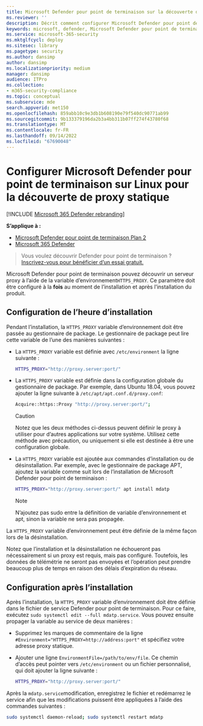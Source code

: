 ```yaml
---
title: Microsoft Defender pour point de terminaison sur la découverte de proxy statique Linux
ms.reviewer: ''
description: Décrit comment configurer Microsoft Defender pour point de terminaison sur Linux pour la découverte de proxy statique.
keywords: microsoft, defender, Microsoft Defender pour point de terminaison, linux, installation, proxy
ms.service: microsoft-365-security
ms.mktglfcycl: deploy
ms.sitesec: library
ms.pagetype: security
ms.author: dansimp
author: dansimp
ms.localizationpriority: medium
manager: dansimp
audience: ITPro
ms.collection:
- m365-security-compliance
ms.topic: conceptual
ms.subservice: mde
search.appverid: met150
ms.openlocfilehash: 859abb10c9e3db1b608190e79f540dc90771ab99
ms.sourcegitcommit: 9b133379196da2b3a4bb311b07ff274f43780f68
ms.translationtype: MT
ms.contentlocale: fr-FR
ms.lasthandoff: 09/14/2022
ms.locfileid: "67690048"
---
```

# <a name="configure-microsoft-defender-for-endpoint-on-linux-for-static-proxy-discovery"></a>Configurer Microsoft Defender pour point de terminaison sur Linux pour la découverte de proxy statique

[!INCLUDE [Microsoft 365 Defender rebranding](../../includes/microsoft-defender.md)]

**S’applique à :**
- [Microsoft Defender pour point de terminaison Plan 2](https://go.microsoft.com/fwlink/p/?linkid=2154037)
- [Microsoft 365 Defender](https://go.microsoft.com/fwlink/?linkid=2118804)

> Vous voulez découvrir Defender pour point de terminaison ? [Inscrivez-vous pour bénéficier d’un essai gratuit.](https://signup.microsoft.com/create-account/signup?products=7f379fee-c4f9-4278-b0a1-e4c8c2fcdf7e&ru=https://aka.ms/MDEp2OpenTrial?ocid=docs-wdatp-investigateip-abovefoldlink)

Microsoft Defender pour point de terminaison pouvez découvrir un serveur proxy à l’aide de la variable d’environnement`HTTPS_PROXY`. Ce paramètre doit être configuré à la **fois** au moment de l’installation et après l’installation du produit.

## <a name="installation-time-configuration"></a>Configuration de l’heure d’installation

Pendant l’installation, la `HTTPS_PROXY` variable d’environnement doit être passée au gestionnaire de package. Le gestionnaire de package peut lire cette variable de l’une des manières suivantes :

- La `HTTPS_PROXY` variable est définie avec `/etc/environment` la ligne suivante :

  ```bash
  HTTPS_PROXY="http://proxy.server:port/"
  ```

- La `HTTPS_PROXY` variable est définie dans la configuration globale du gestionnaire de package. Par exemple, dans Ubuntu 18.04, vous pouvez ajouter la ligne suivante à `/etc/apt/apt.conf.d/proxy.conf`:

  ```bash
  Acquire::https::Proxy "http://proxy.server:port/";
  ```

  > [!CAUTION]
  > Notez que les deux méthodes ci-dessus peuvent définir le proxy à utiliser pour d’autres applications sur votre système. Utilisez cette méthode avec précaution, ou uniquement si elle est destinée à être une configuration globale.

- La `HTTPS_PROXY` variable est ajoutée aux commandes d’installation ou de désinstallation. Par exemple, avec le gestionnaire de package APT, ajoutez la variable comme suit lors de l’installation de Microsoft Defender pour point de terminaison :

  ```bash
  HTTPS_PROXY="http://proxy.server:port/" apt install mdatp
  ```

  > [!NOTE]
  > N’ajoutez pas sudo entre la définition de variable d’environnement et apt, sinon la variable ne sera pas propagée.

La `HTTPS_PROXY` variable d’environnement peut être définie de la même façon lors de la désinstallation.

Notez que l’installation et la désinstallation ne échoueront pas nécessairement si un proxy est requis, mais pas configuré. Toutefois, les données de télémétrie ne seront pas envoyées et l’opération peut prendre beaucoup plus de temps en raison des délais d’expiration du réseau.

## <a name="post-installation-configuration"></a>Configuration après l’installation

Après l’installation, la `HTTPS_PROXY` variable d’environnement doit être définie dans le fichier de service Defender pour point de terminaison. Pour ce faire, exécutez `sudo systemctl edit --full mdatp.service`.
Vous pouvez ensuite propager la variable au service de deux manières :

- Supprimez les marques de commentaire de la ligne `#Environment="HTTPS_PROXY=http://address:port"` et spécifiez votre adresse proxy statique.

- Ajouter une ligne `EnvironmentFile=/path/to/env/file`. Ce chemin d’accès peut pointer vers `/etc/environment` ou un fichier personnalisé, qui doit ajouter la ligne suivante :

  ```bash
  HTTPS_PROXY="http://proxy.server:port/"
  ```

Après la `mdatp.service`modification, enregistrez le fichier et redémarrez le service afin que les modifications puissent être appliquées à l’aide des commandes suivantes :

```bash
sudo systemctl daemon-reload; sudo systemctl restart mdatp
```

